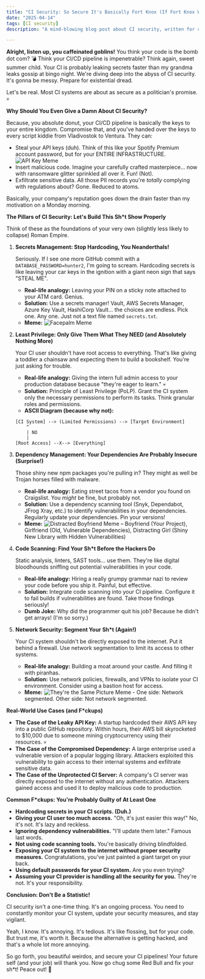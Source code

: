 ```yaml
---
title: "CI Security: So Secure It's Basically Fort Knox (If Fort Knox Was Made of Legos and Run By Hamsters)"
date: "2025-04-14"
tags: [CI security]
description: "A mind-blowing blog post about CI security, written for chaotic Gen Z engineers. Buckle up, buttercups, it's gonna be a bumpy (and highly insecure) ride!"

---
```


**Alright, listen up, you caffeinated goblins!** You think your code is the bomb dot com? 💣 Think your CI/CD pipeline is impenetrable? Think again, sweet summer child. Your CI is probably leaking secrets faster than my grandma leaks gossip at bingo night. We're diving deep into the abyss of CI security. It's gonna be messy. Prepare for existential dread.

Let's be real. Most CI systems are about as secure as a politician's promise. 💀

**Why Should You Even Give a Damn About CI Security?**

Because, you absolute donut, your CI/CD pipeline is basically the keys to your entire kingdom. Compromise that, and you've handed over the keys to every script kiddie from Vladivostok to Ventura. They can:

*   Steal your API keys (duh). Think of this like your Spotify Premium account password, but for your ENTIRE INFRASTRUCTURE. ![API Key Meme](https://i.kym-cdn.com/photos/images/newsfeed/001/583/824/6f7.jpg)
*   Insert malicious code. Imagine your carefully crafted masterpiece… now with ransomware glitter sprinkled all over it. Fun! (Not).
*   Exfiltrate sensitive data. All those PII records you're *totally* complying with regulations about? Gone. Reduced to atoms.

Basically, your company's reputation goes down the drain faster than my motivation on a Monday morning.

**The Pillars of CI Security: Let's Build This Sh*t Show Properly**

Think of these as the foundations of your very own (slightly less likely to collapse) Roman Empire.

1.  **Secrets Management: Stop Hardcoding, You Neanderthals!**

    Seriously. If I see one more GitHub commit with a `DATABASE_PASSWORD=hunter2`, I'm going to scream. Hardcoding secrets is like leaving your car keys in the ignition with a giant neon sign that says "STEAL ME".

    *   **Real-life analogy:** Leaving your PIN on a sticky note attached to your ATM card. Genius.
    *   **Solution:** Use a secrets manager! Vault, AWS Secrets Manager, Azure Key Vault, HashiCorp Vault... the choices are endless. Pick one. Any one. Just not a text file named `secrets.txt`.
    *   **Meme:** ![Facepalm Meme](https://i.kym-cdn.com/photos/images/newsfeed/000/242/631/382.gif)

2.  **Least Privilege: Only Give Them What They NEED (and Absolutely Nothing More)**

    Your CI user shouldn't have root access to everything. That's like giving a toddler a chainsaw and expecting them to build a bookshelf. You're just asking for trouble.

    *   **Real-life analogy:** Giving the intern full admin access to your production database because "they're eager to learn." 💀
    *   **Solution:** Principle of Least Privilege (PoLP). Grant the CI system only the necessary permissions to perform its tasks. Think granular roles and permissions.
    *   **ASCII Diagram (because why not):**

    ```
    [CI System] --> (Limited Permissions) --> [Target Environment]
        ^
        | NO
        |
    [Root Access] --X--> [Everything]
    ```

3.  **Dependency Management: Your Dependencies Are Probably Insecure (Surprise!)**

    Those shiny new npm packages you're pulling in? They might as well be Trojan horses filled with malware.

    *   **Real-life analogy:** Eating street tacos from a vendor you found on Craigslist. You *might* be fine, but probably not.
    *   **Solution:** Use a dependency scanning tool (Snyk, Dependabot, JFrog Xray, etc.) to identify vulnerabilities in your dependencies. Regularly update your dependencies. Pin your versions!
    *   **Meme:** ![Distracted Boyfriend Meme](https://i.imgflip.com/30b1gx.jpg) – Boyfriend (Your Project), Girlfriend (Old, Vulnerable Dependencies), Distracting Girl (Shiny New Library with Hidden Vulnerabilities)

4.  **Code Scanning: Find Your Sh*t Before the Hackers Do**

    Static analysis, linters, SAST tools… use them. They're like digital bloodhounds sniffing out potential vulnerabilities in your code.

    *   **Real-life analogy:** Hiring a really grumpy grammar nazi to review your code before you ship it. Painful, but effective.
    *   **Solution:** Integrate code scanning into your CI pipeline. Configure it to fail builds if vulnerabilities are found. Take those findings seriously!
    *   **Dumb Joke:** Why did the programmer quit his job? Because he didn't get arrays! (I'm so sorry.)

5.  **Network Security: Segment Your Sh*t (Again!)**

    Your CI system shouldn't be directly exposed to the internet. Put it behind a firewall. Use network segmentation to limit its access to other systems.

    *   **Real-life analogy:** Building a moat around your castle. And filling it with piranhas.
    *   **Solution:** Use network policies, firewalls, and VPNs to isolate your CI environment. Consider using a bastion host for access.
    *   **Meme:** ![They're the Same Picture Meme](https://i.imgflip.com/30b1gx.jpg) - One side: Network segmented. Other side: Not network segmented.

**Real-World Use Cases (and F*ckups)**

*   **The Case of the Leaky API Key:** A startup hardcoded their AWS API key into a public GitHub repository. Within hours, their AWS bill skyrocketed to $10,000 due to someone mining cryptocurrency using their resources. 💀
*   **The Case of the Compromised Dependency:** A large enterprise used a vulnerable version of a popular logging library. Attackers exploited this vulnerability to gain access to their internal systems and exfiltrate sensitive data.
*   **The Case of the Unprotected CI Server:** A company's CI server was directly exposed to the internet without any authentication. Attackers gained access and used it to deploy malicious code to production.

**Common F*ckups: You're Probably Guilty of At Least One**

*   **Hardcoding secrets in your CI scripts. (Duh.)**
*   **Giving your CI user too much access.** "Oh, it's just easier this way!" No, it's not. It's lazy and reckless.
*   **Ignoring dependency vulnerabilities.** "I'll update them later." Famous last words.
*   **Not using code scanning tools.** You're basically driving blindfolded.
*   **Exposing your CI system to the internet without proper security measures.** Congratulations, you've just painted a giant target on your back.
*   **Using default passwords for your CI system.** Are you even trying?
*   **Assuming your CI provider is handling all the security for you.** They're not. It's your responsibility.

**Conclusion: Don't Be a Statistic!**

CI security isn't a one-time thing. It's an ongoing process. You need to constantly monitor your CI system, update your security measures, and stay vigilant.

Yeah, I know. It's annoying. It's tedious. It's like flossing, but for your code. But trust me, it's worth it. Because the alternative is getting hacked, and that's a whole lot more annoying.

So go forth, you beautiful weirdos, and secure your CI pipelines! Your future self (and your job) will thank you. Now go chug some Red Bull and fix your sh*t! Peace out! 🙏
